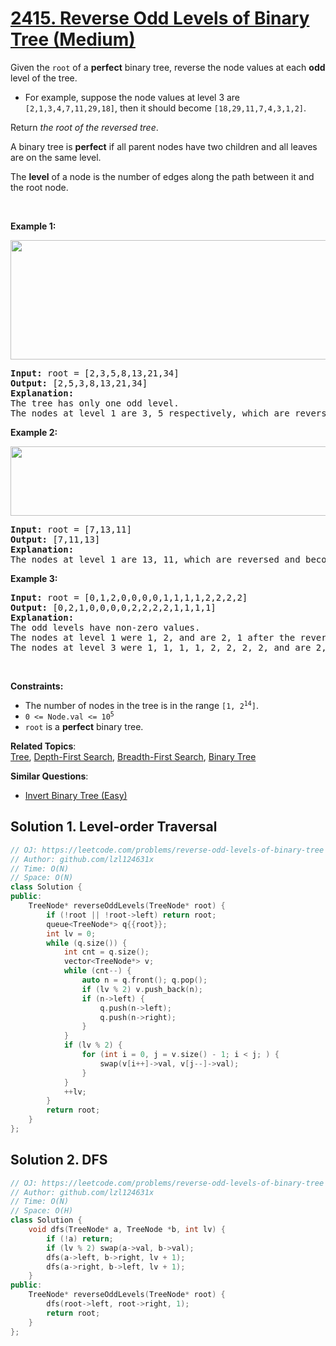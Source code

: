 # [2415. Reverse Odd Levels of Binary Tree (Medium)](https://leetcode.com/problems/reverse-odd-levels-of-binary-tree)

<p>Given the <code>root</code> of a <strong>perfect</strong> binary tree, reverse the node values at each <strong>odd</strong> level of the tree.</p>

<ul>
	<li>For example, suppose the node values at level 3 are <code>[2,1,3,4,7,11,29,18]</code>, then it should become <code>[18,29,11,7,4,3,1,2]</code>.</li>
</ul>

<p>Return <em>the root of the reversed tree</em>.</p>

<p>A binary tree is <strong>perfect</strong> if all parent nodes have two children and all leaves are on the same level.</p>

<p>The <strong>level</strong> of a node is the number of edges along the path between it and the root node.</p>

<p>&nbsp;</p>
<p><strong class="example">Example 1:</strong></p>
<img alt="" src="https://assets.leetcode.com/uploads/2022/07/28/first_case1.png" style="width: 626px; height: 191px;">
<pre><strong>Input:</strong> root = [2,3,5,8,13,21,34]
<strong>Output:</strong> [2,5,3,8,13,21,34]
<strong>Explanation:</strong> 
The tree has only one odd level.
The nodes at level 1 are 3, 5 respectively, which are reversed and become 5, 3.
</pre>

<p><strong class="example">Example 2:</strong></p>
<img alt="" src="https://assets.leetcode.com/uploads/2022/07/28/second_case3.png" style="width: 591px; height: 111px;">
<pre><strong>Input:</strong> root = [7,13,11]
<strong>Output:</strong> [7,11,13]
<strong>Explanation:</strong> 
The nodes at level 1 are 13, 11, which are reversed and become 11, 13.
</pre>

<p><strong class="example">Example 3:</strong></p>

<pre><strong>Input:</strong> root = [0,1,2,0,0,0,0,1,1,1,1,2,2,2,2]
<strong>Output:</strong> [0,2,1,0,0,0,0,2,2,2,2,1,1,1,1]
<strong>Explanation:</strong> 
The odd levels have non-zero values.
The nodes at level 1 were 1, 2, and are 2, 1 after the reversal.
The nodes at level 3 were 1, 1, 1, 1, 2, 2, 2, 2, and are 2, 2, 2, 2, 1, 1, 1, 1 after the reversal.
</pre>

<p>&nbsp;</p>
<p><strong>Constraints:</strong></p>

<ul>
	<li>The number of nodes in the tree is in the range <code>[1, 2<sup>14</sup>]</code>.</li>
	<li><code>0 &lt;= Node.val &lt;= 10<sup>5</sup></code></li>
	<li><code>root</code> is a <strong>perfect</strong> binary tree.</li>
</ul>


**Related Topics**:  
[Tree](https://leetcode.com/tag/tree/), [Depth-First Search](https://leetcode.com/tag/depth-first-search/), [Breadth-First Search](https://leetcode.com/tag/breadth-first-search/), [Binary Tree](https://leetcode.com/tag/binary-tree/)

**Similar Questions**:
* [Invert Binary Tree (Easy)](https://leetcode.com/problems/invert-binary-tree/)

## Solution 1. Level-order Traversal

```cpp
// OJ: https://leetcode.com/problems/reverse-odd-levels-of-binary-tree
// Author: github.com/lzl124631x
// Time: O(N)
// Space: O(N)
class Solution {
public:
    TreeNode* reverseOddLevels(TreeNode* root) {
        if (!root || !root->left) return root;
        queue<TreeNode*> q{{root}};
        int lv = 0;
        while (q.size()) {
            int cnt = q.size();
            vector<TreeNode*> v;
            while (cnt--) {
                auto n = q.front(); q.pop();
                if (lv % 2) v.push_back(n);
                if (n->left) {
                    q.push(n->left);
                    q.push(n->right);
                }
            }
            if (lv % 2) {
                for (int i = 0, j = v.size() - 1; i < j; ) {
                    swap(v[i++]->val, v[j--]->val);
                }
            }
            ++lv;
        }
        return root;
    }
};
```

## Solution 2. DFS

```cpp
// OJ: https://leetcode.com/problems/reverse-odd-levels-of-binary-tree
// Author: github.com/lzl124631x
// Time: O(N)
// Space: O(H)
class Solution {
    void dfs(TreeNode* a, TreeNode *b, int lv) {
        if (!a) return;
        if (lv % 2) swap(a->val, b->val);
        dfs(a->left, b->right, lv + 1);
        dfs(a->right, b->left, lv + 1);
    }
public:
    TreeNode* reverseOddLevels(TreeNode* root) {
        dfs(root->left, root->right, 1);
        return root;
    }
};
```